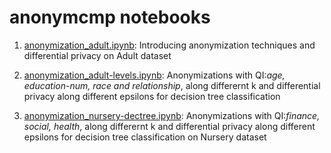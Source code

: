 # anonymcmp notebooks

1. [anonymization_adult.ipynb](anonymization_adult.ipynb):
Introducing anonymization techniques and differential privacy on Adult dataset

1. [anonymization_adult-levels.ipynb](anonymization_adult-levels.ipynb): Anonymizations with QI:*age, education-num, race and relationship*, along differernt k and differential privacy along different epsilons for decision tree classification
1. [anonymization_nursery-dectree.ipynb](anonymization_nursery-dectree.ipynb): Anonymizations with QI:*finance, social, health*, along differernt k and differential privacy along different epsilons for decision tree classification on Nursery dataset
